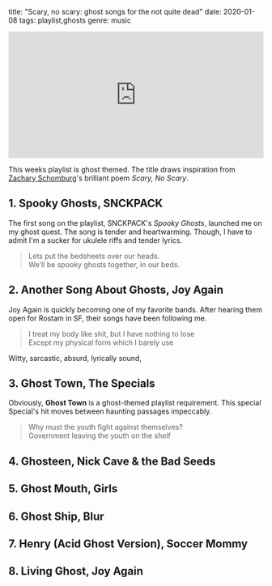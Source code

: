 title: "Scary, no scary: ghost songs for the not quite dead"
date: 2020-01-08
tags: playlist,ghosts
genre: music

<div class="frame-wrap mx-auto sm:float-right">
<iframe src="https://open.spotify.com/embed/playlist/6ahal05QUid7ZpNTBfsG9g" width="100%" height="250" frameborder="0" allowtransparency="true" allow="encrypted-media"></iframe>
</div>

This weeks playlist is ghost themed. The title draws inspiration from [Zachary Schomburg](https://www.poetryfoundation.org/poets/zachary-schomburg)'s brilliant poem _Scary, No Scary_.

## 1. Spooky Ghosts, SNCKPACK

The first song on the playlist, SNCKPACK's _Spooky Ghosts_, launched me on my ghost quest. The song is tender and heartwarming. Though, I have to admit I'm a sucker for ukulele riffs and tender lyrics.

> Lets put the bedsheets over our heads.  
> We'll be spooky ghosts together, in our beds.


## 2. Another Song About Ghosts, Joy Again

Joy Again is quickly becoming one of my favorite bands. After hearing them open for Rostam in SF, their songs have been following me.

> I treat my body like shit, but I have nothing to lose  
> Except my physical form which I barely use

Witty, sarcastic, absurd, lyrically sound,

## 3. Ghost Town, The Specials

Obviously, **Ghost Town** is a ghost-themed playlist requirement. This special Special's hit moves between haunting passages impeccably.

> Why must the youth fight against themselves?  
> Government leaving the youth on the shelf

## 4. Ghosteen, Nick Cave & the Bad Seeds


## 5. Ghost Mouth, Girls
## 6. Ghost Ship, Blur
## 7. Henry (Acid Ghost Version), Soccer Mommy
## 8. Living Ghost, Joy Again
